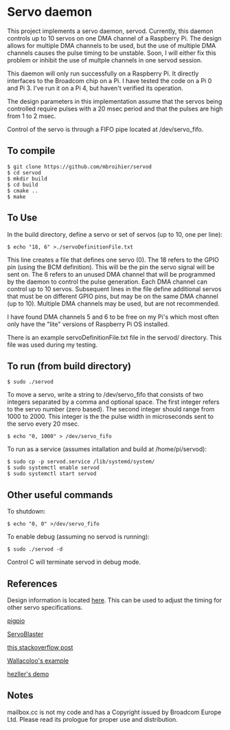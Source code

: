 # Servo daemon

This project implements a servo daemon, servod.  Currently, this daemon controls up to 10 servos on one DMA channel of a Raspberry Pi.  The design allows for multiple DMA channels to be used, but the use of multiple DMA channels causes the pulse timing to be unstable.  Soon, I will either fix this problem or inhibit the use of multple channels in one servod session.

This daemon will only run successfully on a Raspberry Pi.  It directly interfaces to the Broadcom chip on a Pi.  I have tested the code on a Pi 0 and Pi 3.  I've run it on a Pi 4, but haven't verified its operation.

The design parameters in this implementation assume that the servos being controlled require pulses with a 20 msec period and that the pulses are high from 1 to 2 msec.

Control of the servo is through a FIFO pipe located at /dev/servo_fifo.

## To compile
```
$ git clone https://github.com/mbroihier/servod
$ cd servod
$ mkdir build
$ cd build
$ cmake ..
$ make
```

## To Use
In the build directory, define a servo or set of servos (up to 10, one per line):
```
$ echo "18, 6" >./servoDefinitionFile.txt
```
This line creates a file that defines one servo (0).  The 18 refers to the GPIO pin (using the BCM definition).  This will be the pin the servo signal will be sent on.  The 6 refers to an unused DMA channel that will be programmed by the daemon to control the pulse generation.  Each DMA channel can control up to 10 servos.  Subsequent lines in the file define additional servos that must be on different GPIO pins, but may be on the same DMA channel (up to 10).  Multiple DMA channels may be used, but are not recommended.

I have found DMA channels 5 and 6 to be free on my Pi's which most often only have the "lite" versions of Raspberry Pi OS installed.

There is an example servoDefinitionFile.txt file in the servod/ directory.  This file was used during my testing.

## To run (from build directory)
```
$ sudo ./servod
```

To move a servo, write a string to /dev/servo_fifo that consists of two integers separated by a comma and optional space.  The first integer refers to the servo number (zero based).  The second integer should range from 1000 to 2000.  This integer is the the pulse width in microseconds sent to the servo every 20 msec.
```
$ echo "0, 1000" > /dev/servo_fifo
```

To run as a service (assumes intallation and build at /home/pi/servod):
```
$ sudo cp -p servod.service /lib/systemd/system/
$ sudo systemctl enable servod
$ sudo systemctl start servod
```

## Other useful commands
To shutdown:
```
$ echo "0, 0" >/dev/servo_fifo
```

To enable debug (assuming no servod is running):
```
$ sudo ./servod -d
```
Control C will terminate servod in debug mode.

## References

Design information is located [here](https://gist.github.com/mbroihier/f670a765bedfdbfc79fc3504c1ba0460).  This can be used to adjust the timing for other servo specifications.

[pigpio](http://abyz.me.uk/rpi/pigpio/index.html)

[ServoBlaster](https://github.com/richardghirst/PiBits/tree/master/ServoBlaster)

[this stackoverflow post](https://stackoverflow.com/questions/50427275/raspberry-how-does-the-pwm-via-dma-work)

[Wallacoloo's example](https://github.com/Wallacoloo/Raspberry-Pi-DMA-Example)

[hezller's demo](https://github.com/hzeller/rpi-gpio-dma-demo)

## Notes

mailbox.cc is not my code and has a Copyright issued by Broadcom Europe Ltd.  Please read its prologue for proper use and distribution.
